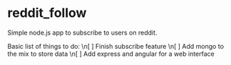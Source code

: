 # reddit_follow
Simple node.js app to subscribe to users on reddit.

Basic list of things to do:
\n[ ] Finish subscribe feature 
\n[ ] Add mongo to the mix to store data 
\n[ ] Add express and angular for a web interface
